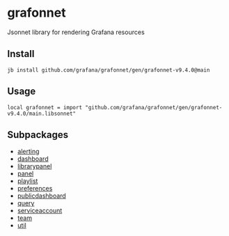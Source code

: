 # grafonnet

Jsonnet library for rendering Grafana resources
## Install

```
jb install github.com/grafana/grafonnet/gen/grafonnet-v9.4.0@main
```

## Usage

```jsonnet
local grafonnet = import "github.com/grafana/grafonnet/gen/grafonnet-v9.4.0/main.libsonnet"
```


## Subpackages

* [alerting](alerting/index.md)
* [dashboard](dashboard/index.md)
* [librarypanel](librarypanel.md)
* [panel](panel/index.md)
* [playlist](playlist/index.md)
* [preferences](preferences.md)
* [publicdashboard](publicdashboard.md)
* [query](query/index.md)
* [serviceaccount](serviceaccount.md)
* [team](team.md)
* [util](util.md)
